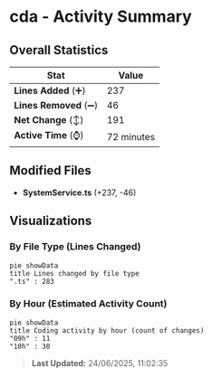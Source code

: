 # cda - Activity Summary 

## Overall Statistics

| Stat                   | Value                                                             |
| ---------------------- | ----------------------------------------------------------------- |
| **Lines Added** (➕)   | 237                                          |
| **Lines Removed** (➖) | 46                                        |
| **Net Change** (↕)    | 191                |
| **Active Time** (⌚)   | 72 minutes |


## Modified Files
- **SystemService.ts** (+237, -46)

## Visualizations

### By File Type (Lines Changed)

```mermaid
pie showData
title Lines changed by file type
".ts" : 283
```

### By Hour (Estimated Activity Count)

```mermaid
pie showData
title Coding activity by hour (count of changes)
"09h" : 11
"10h" : 30
```


> **Last Updated:** 24/06/2025, 11:02:35